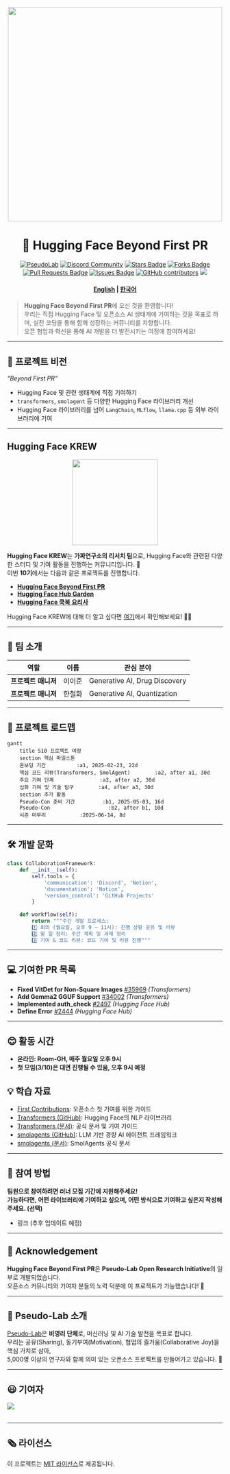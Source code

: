 <div align="center">
<img src="https://github.com/user-attachments/assets/50b10143-49c7-48b3-88f7-433e1aad4fb3" width="500">
</div>

<h1 align="center"> 🤗 Hugging Face Beyond First PR </h1>
<div align="center">
<a href="https://pseudo-lab.com"><img src="https://img.shields.io/badge/PseudoLab-S10-3776AB" alt="PseudoLab"/></a>
<a href="https://discord.gg/EPurkHVtp2"><img src="https://img.shields.io/badge/Discord-BF40BF" alt="Discord Community"/></a>
<a href="https://github.com/Pseudo-Lab/10th-template/stargazers"><img src="https://img.shields.io/github/stars/Pseudo-Lab/Hugging-Face-Beyond-First-PR" alt="Stars Badge"/></a>
<a href="https://github.com/Pseudo-Lab/10th-template/network/members"><img src="https://img.shields.io/github/forks/Pseudo-Lab/Hugging-Face-Beyond-First-PR" alt="Forks Badge"/></a>
<a href="https://github.com/Pseudo-Lab/10th-template/pulls"><img src="https://img.shields.io/github/issues-pr/Pseudo-Lab/Hugging-Face-Beyond-First-PR" alt="Pull Requests Badge"/></a>
<a href="https://github.com/Pseudo-Lab/10th-template/issues"><img src="https://img.shields.io/github/issues/Pseudo-Lab/Hugging-Face-Beyond-First-PR" alt="Issues Badge"/></a>
<a href="https://github.com/Pseudo-Lab/10th-template/graphs/contributors"><img alt="GitHub contributors" src="https://img.shields.io/github/contributors/Pseudo-Lab/Hugging-Face-Beyond-First-PR?color=2b9348"></a>
<a href="https://hits.seeyoufarm.com"><img src="https://hits.seeyoufarm.com/api/count/incr/badge.svg?url=https%3A%2F%2Fgithub.com%2Fpseudo-lab%2FHugging-Face-Beyond-First-PR&count_bg=%2379C83D&title_bg=%23555555&icon=&icon_color=%23E7E7E7&title=hits&edge_flat=false"/></a>
</div>

<h4 align="center">
<p>
<a href="https://github.com/Pseudo-Lab/Hugging-Face-Beyond-First-PR/blob/main/README.md">English</a> |
<a href="https://github.com/Pseudo-Lab/Hugging-Face-Beyond-First-PR/blob/main/README_ko.md">한국어</a>
<p>
</h4>

> **Hugging Face Beyond First PR**에 오신 것을 환영합니다!  
> 우리는 직접 Hugging Face 및 오픈소스 AI 생태계에 기여하는 것을 목표로 하며, 실전 코딩을 통해 함께 성장하는 커뮤니티를 지향합니다.  
> 오픈 협업과 혁신을 통해 AI 개발을 더 발전시키는 여정에 참여하세요!

---

## 🌟 프로젝트 비전
_"Beyond First PR"_  
- Hugging Face 및 관련 생태계에 직접 기여하기  
- `transformers`, `smolagent` 등 다양한 Hugging Face 라이브러리 개선  
- Hugging Face 라이브러리를 넘어 `LangChain`, `MLflow`, `llama.cpp` 등 외부 라이브러리에 기여  

---

## Hugging Face KREW
<div align="center">
<img src="https://github.com/user-attachments/assets/d1d5b315-a670-46a6-ab5e-3201b394fa30" width="200">
</div>

**Hugging Face KREW**는 **가짜연구소의 리서치 팀**으로, Hugging Face와 관련된 다양한 스터디 및 기여 활동을 진행하는 커뮤니티입니다. 🤗  
이번 **10기**에서는 다음과 같은 프로젝트를 진행합니다.  
- [**Hugging Face Beyond First PR**](https://github.com/Pseudo-Lab/Hugging-Face-Beyond-First-PR?tab=readme-ov-file)  
- [**Hugging Face Hub Garden**](https://github.com/Pseudo-Lab/Hugging-Face-Hub-Garden)
- [**Hugging Face 쿡북 요리사**](https://github.com/Pseudo-Lab/Hugging-Face-Cookbook-Class-Wars)

Hugging Face KREW에 대해 더 알고 싶다면 [여기](https://calm-book-46f.notion.site/Hugging-Face-KREW-146f51a7c11780c3a6bfc1b72e9fd65e?pvs=4)에서 확인해보세요! 🚀✨

---

## 🧑 팀 소개

| 역할             | 이름 | 관심 분야 |
|---------------|------|-----------------------------|
| **프로젝트 매니저** | 이이준 | Generative AI, Drug Discovery |
| **프로젝트 매니저** | 한철화 | Generative AI, Quantization |

---

## 🚀 프로젝트 로드맵
```mermaid
gantt
    title S10 프로젝트 여정
    section 핵심 마일스톤
    온보딩 기간          :a1, 2025-02-23, 22d
    핵심 코드 리뷰(Transformers, SmolAgent)        :a2, after a1, 30d
    주요 기여 단계               :a3, after a2, 30d
    심화 기여 및 기술 탐구        :a4, after a3, 30d
    section 추가 활동
    Pseudo-Con 준비 기간         :b1, 2025-05-03, 16d
    Pseudo-Con                   :b2, after b1, 10d
    시즌 마무리           :2025-06-14, 8d
```

---

## 🛠️ 개발 문화
```python
class CollaborationFramework:
    def __init__(self):
        self.tools = {
            'communication': 'Discord', 'Notion',
            'documentation': 'Notion',
            'version_control': 'GitHub Projects'
        }
    
    def workflow(self):
        return """주간 개발 프로세스:
        1️⃣ 회의 (월요일, 오후 9 ~ 11시): 진행 상황 공유 및 리뷰
        2️⃣ 할 일 정리: 주간 계획 및 과제 정리
        3️⃣ 기여 & 코드 리뷰: 코드 기여 및 리뷰 진행"""
```

---

## 💻 기여한 PR 목록

- **Fixed VitDet for Non-Square Images** [#35969](https://github.com/huggingface/transformers/pull/35969) *(Transformers)*  
- **Add Gemma2 GGUF Support** [#34002](https://github.com/huggingface/transformers/pull/34002) *(Transformers)*  
- **Implemented auth_check** [#2497](https://github.com/huggingface/huggingface_hub/pull/2497) *(Hugging Face Hub)*  
- **Define Error** [#2444](https://github.com/huggingface/huggingface_hub/pull/2444) *(Hugging Face Hub)*  

---
## 😊 활동 시간

- **온라인: Room-GH, 매주 월요일 오후 9시**
- **첫 모임(3/10)은 대면 진행될 수 있음, 오후 9시 예정**
  
## 💡 학습 자료
- [First Contributions](https://github.com/firstcontributions/first-contributions): 오픈소스 첫 기여를 위한 가이드  
- [Transformers (GitHub)](https://github.com/huggingface/transformers): Hugging Face의 NLP 라이브러리  
- [Transformers (문서)](https://huggingface.co/docs/transformers/index): 공식 문서 및 기여 가이드  
- [smolagents (GitHub)](https://github.com/huggingface/smolagents): LLM 기반 경량 AI 에이전트 프레임워크  
- [smolagents (문서)](https://huggingface.co/docs/smolagents/index): SmolAgents 공식 문서  

---

## 🌱 참여 방법
**팀원으로 참여하려면 러너 모집 기간에 지원해주세요!**  
**가능하다면, 어떤 라이브러리에 기여하고 싶으며, 어떤 방식으로 기여하고 싶은지 작성해 주세요. (선택)**
- 링크 (추후 업데이트 예정)

---

## 🙏 Acknowledgement

**Hugging Face Beyond First PR**은 **Pseudo-Lab Open Research Initiative**의 일부로 개발되었습니다.  
오픈소스 커뮤니티와 기여자 분들의 노력 덕분에 이 프로젝트가 가능했습니다! 🎉  

---

## 👋 Pseudo-Lab 소개

[Pseudo-Lab](https://pseudo-lab.com/)은 **비영리 단체**로, 머신러닝 및 AI 기술 발전을 목표로 합니다.  
우리는 공유(Sharing), 동기부여(Motivation), 협업의 즐거움(Collaborative Joy)을 핵심 가치로 삼아,  
5,000명 이상의 연구자와 함께 의미 있는 오픈소스 프로젝트를 만들어가고 있습니다. 🚀  

---

## 😃 기여자
<a href="https://github.com/Pseudo-Lab/Hugging-Face-Beyond-First-PR/graphs/contributors">
  <img src="https://contrib.rocks/image?repo=Pseudo-Lab/Hugging-Face-Beyond-First-PR" />
</a>
<br><br>

---

## 🗞 라이선스

이 프로젝트는 [MIT 라이선스](https://opensource.org/licenses/MIT)로 제공됩니다.  
